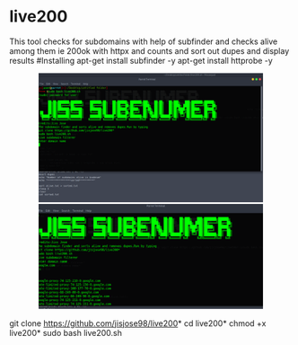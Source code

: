 # live200
This tool checks for subdomains with help of subfinder and checks alive among them ie 200ok with httpx and counts and sort out dupes and display results
#Installing
apt-get install subfinder -y
apt-get install httprobe -y

<div align="center">
    <img src="/2021-12-25 20_56_02-Parrot Security (snapshot bk) [Running] - Oracle VM VirtualBox.png" width="400px"</img> 
</div>
<div align="center">
    <img src="/2021-12-25 20_56_56-Parrot Security (snapshot bk) [Running] - Oracle VM VirtualBox.png" width="400px"</img> 
</div>



git clone https://github.com/jisjose98/live200*
cd live200*
chmod +x live200*
sudo bash live200.sh
